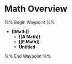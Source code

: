 # Math Overview

%% Begin Waypoint %%
- **[[Math]]**
	- **[[A Math]]**
	- **[[E Math]]**
	- **Untitled**

%% End Waypoint %%